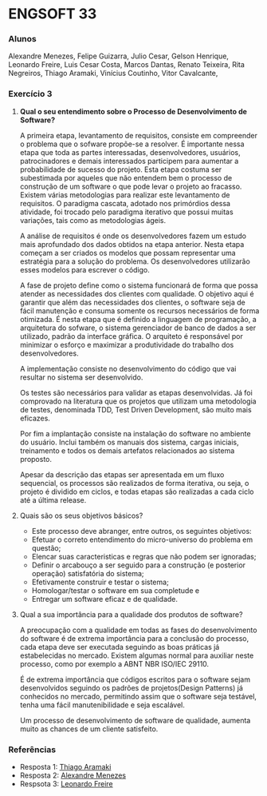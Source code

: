 # ENGSOFT 33

### **Alunos**

Alexandre Menezes, 
Felipe Guizarra, 
Julio Cesar, 
Gelson Henrique, 
Leonardo Freire, 
Luis Cesar Costa, 
Marcos Dantas, 
Renato Teixeira, 
Rita Negreiros, 
Thiago Aramaki, 
Vinícius Coutinho, 
Vitor Cavalcante, 	


### **Exercício 3**

  
1. **Qual o seu entendimento sobre o Processo de Desenvolvimento de Software?**
   
    A primeira etapa, levantamento de requisitos, consiste em compreender o problema que o sofware propõe-se a resolver. É importante nessa etapa que toda as partes interessadas, desenvolvedores, usuários, patrocinadores e demais interessados participem para aumentar a probabilidade de sucesso do projeto. Esta etapa costuma ser subestimada por aqueles que não entendem bem o processo de construção de um software o que pode levar o projeto ao fracasso. Existem várias metodologias para realizar este levantamento de requisitos. O paradigma cascata, adotado nos primórdios dessa atividade, foi trocado pelo paradigma iterativo que possui muitas variações, tais como as metodologias ágeis.

    A análise de requisitos é onde os desenvolvedores fazem um estudo mais aprofundado dos dados obtidos na etapa anterior. Nesta etapa começam a ser criados os modelos que possam representar uma estratégia para a solução do problema. Os desenvolvedores utilizarão esses modelos para escrever o código.

    A fase de projeto define como o sistema funcionará de forma que possa atender as necessidades dos clientes com qualidade. O objetivo aqui é garantir que além das necessidades dos clientes, o software seja de fácil manutenção e consuma somente os recursos necessários de forma otimizada. É nesta etapa que é definido a linguagem de programação, a arquitetura do sofware, o sistema gerenciador de banco de dados a ser utilizado, padrão da interface gráfica. O arquiteto é responsável por minimizar o esforço e maximizar a produtividade do trabalho dos desenvolvedores.

    A implementação consiste no desenvolvimento do código que vai resultar no sistema ser desenvolvido.

    Os testes são necessários para validar as etapas desenvolvidas. Já foi comprovado na literatura que os projetos que utilizam uma metodologia de testes, denominada TDD, Test Driven Development, são muito mais eficazes.

    Por fim a implantação consiste na instalação do software no ambiente do usuário. Inclui também os manuais dos sistema, cargas iniciais, treinamento e todos os demais artefatos relacionados ao sistema proposto.

    Apesar da descrição das etapas ser apresentada em um fluxo sequencial, os processos são realizados de forma iterativa, ou seja, o projeto é dividido em ciclos, e todas etapas são realizadas a cada ciclo até a última release.

2. Quais são os seus objetivos básicos? 
   
    - Este processo deve abranger, entre outros, os seguintes objetivos:
    - Efetuar o correto entendimento do micro-universo do problema em questão;
    - Elencar suas caracteristicas e regras que não podem ser ignoradas;
    - Definir o arcabouço a ser seguido para a construção (e posterior operação) satisfatória do sistema;
    - Efetivamente construir e testar o sistema;
    - Homologar/testar o software em sua completude e
    - Entregar um software eficaz e de qualidade.

3. Qual a sua importância para a qualidade dos produtos de software?

    A preocupação com a qualidade em todas as fases do desenvolvimento do software é de extrema importância para a conclusão do processo, cada etapa deve ser executada seguindo as boas práticas já estabelecidas no mercado. Existem algumas normal para auxiliar neste processo, como por exemplo a ABNT NBR ISO/IEC 29110.

    É de extrema importância que códigos escritos para o software sejam desenvolvidos seguindo os padrões de projetos(Design Patterns) já conhecidos no mercado, permitindo assim que o software seja testável, tenha uma fácil manutenibilidade e seja escalável.

    Um processo de desenvolvimento de software de qualidade, aumenta muito as chances de um cliente satisfeito.


### **Referências**

- Resposta 1: [Thiago Aramaki](https://github.com/bamplifier/mba33/blob/master/tests/ThiagoAramaki/exercicio-3.md)
- Resposta 2: [Alexandre Menezes](https://github.com/bamplifier/mba33/blob/master/tests/alexmmjr/exercicio-2.md)
- Respsota 3: [Leonardo Freire](https://github.com/bamplifier/mba33/blob/master/tests/lfreire80/exercicio-2.md)


